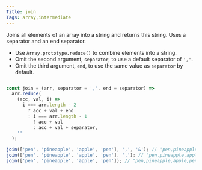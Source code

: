 ```yaml
---
Title: join
Tags: array,intermediate
---
```


Joins all elements of an array into a string and returns this string.
Uses a separator and an end separator.

- Use `Array.prototype.reduce()` to combine elements into a string.
- Omit the second argument, `separator`, to use a default separator of `','`.
- Omit the third argument, `end`, to use the same value as `separator` by default.

```js

const join = (arr, separator = ',', end = separator) =>
  arr.reduce(
    (acc, val, i) =>
      i === arr.length - 2
        ? acc + val + end
        : i === arr.length - 1
          ? acc + val
          : acc + val + separator,
    ''
  );
```

```js
join(['pen', 'pineapple', 'apple', 'pen'], ',', '&'); // "pen,pineapple,apple&pen"
join(['pen', 'pineapple', 'apple', 'pen'], ','); // "pen,pineapple,apple,pen"
join(['pen', 'pineapple', 'apple', 'pen']); // "pen,pineapple,apple,pen"
```